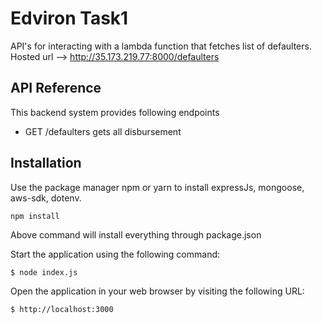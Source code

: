 # Edviron Task1
API's for interacting with a lambda function that fetches list of defaulters.
Hosted url --> http://35.173.219.77:8000/defaulters

## API Reference
This backend system provides following endpoints

* GET /defaulters gets all disbursement


## Installation
Use the package manager npm or yarn to install expressJs, mongoose, aws-sdk, dotenv.

```bash
npm install
```
Above command will install everything through package.json

Start the application using the following command:
```
$ node index.js
```

Open the application in your web browser by visiting the following URL:
```
$ http://localhost:3000
```